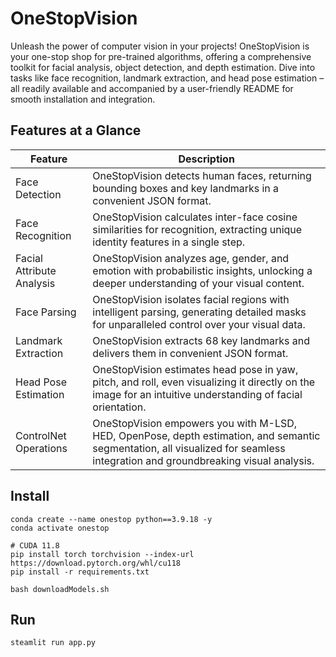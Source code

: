 # OneStopVision
Unleash the power of computer vision in your projects!  OneStopVision is your one-stop shop for pre-trained algorithms, offering a comprehensive toolkit for facial analysis, object detection, and depth estimation. Dive into tasks like face recognition, landmark extraction, and head pose estimation – all readily available and accompanied by a user-friendly README for smooth installation and integration.

## Features at a Glance
| Feature | Description |
| ------- | ----------- |
| Face Detection | OneStopVision detects human faces, returning bounding boxes and key landmarks in a convenient JSON format. |
| Face Recognition | OneStopVision calculates inter-face cosine similarities for recognition, extracting unique identity features in a single step. |
| Facial Attribute Analysis | OneStopVision analyzes age, gender, and emotion with probabilistic insights, unlocking a deeper understanding of your visual content. |
| Face Parsing | OneStopVision isolates facial regions with intelligent parsing, generating detailed masks for unparalleled control over your visual data. |
| Landmark Extraction | OneStopVision extracts 68 key landmarks and delivers them in convenient JSON format. |
| Head Pose Estimation | OneStopVision estimates head pose in yaw, pitch, and roll, even visualizing it directly on the image for an intuitive understanding of facial orientation. |
| ControlNet Operations | OneStopVision empowers you with M-LSD, HED, OpenPose, depth estimation, and semantic segmentation, all visualized for seamless integration and groundbreaking visual analysis. |

## Install
```
conda create --name onestop python==3.9.18 -y
conda activate onestop

# CUDA 11.8
pip install torch torchvision --index-url https://download.pytorch.org/whl/cu118
pip install -r requirements.txt

bash downloadModels.sh
```

## Run
```
steamlit run app.py
```